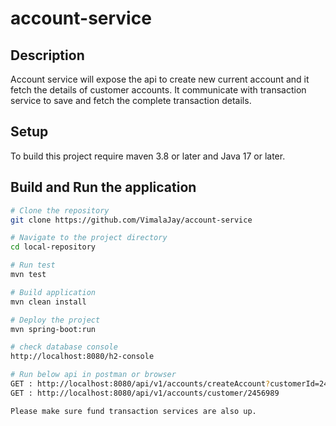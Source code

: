 # account-service

## Description
Account service will expose the api to create new current account and it fetch the details of customer accounts. It communicate with transaction service to save and fetch the complete transaction details. 

## Setup
To build this project require maven 3.8 or later and Java 17 or later.

## Build and Run the application
```bash
# Clone the repository
git clone https://github.com/VimalaJay/account-service

# Navigate to the project directory
cd local-repository

# Run test
mvn test

# Build application
mvn clean install

# Deploy the project
mvn spring-boot:run

# check database console
http://localhost:8080/h2-console

# Run below api in postman or browser
GET : http://localhost:8080/api/v1/accounts/createAccount?customerId=2456989&initialCredit=250
GET : http://localhost:8080/api/v1/accounts/customer/2456989

Please make sure fund transaction services are also up.

